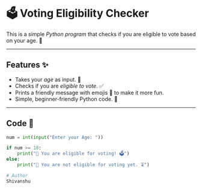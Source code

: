 # 🗳 Voting Eligibility Checker

This is a simple *Python program* that checks if you are eligible to vote based on your age. 🎉

---

## Features ✨

- Takes your *age* as input. 👤  
- Checks if you are *eligible to vote*. ✅  
- Prints a friendly message with emojis 🎈 to make it more fun.  
- Simple, beginner-friendly Python code. 🐍

---

## Code 📝

```python
num = int(input("Enter your Age: "))

if num >= 18:
    print("🎉 You are eligible for voting! 🗳")
else:
    print("🚫 You are not eligible for voting yet. ⏳")

# Author
Shivanshu

